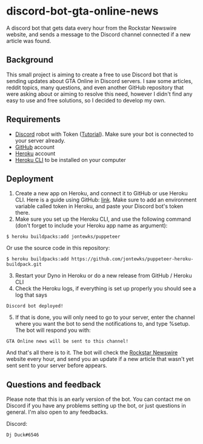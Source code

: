 # discord-bot-gta-online-news
A discord bot that gets data every hour from the Rockstar Newswire website, and sends a message to the Discord channel connected if a new article was found.

## Background
This small project is aiming to create a free to use Discord bot that is sending updates about GTA Online in Discord servers.
I saw some articles, reddit topics, many questions, and even another GitHub repository that were asking about or aiming to resolve this need,
however I didn't find any easy to use and free solutions, so I decided to develop my own.

## Requirements
- [Discord](https://discord.com/developers/) robot with Token ([Tutorial](https://youtu.be/qrYMZHdF8Po)). Make sure your bot is connected to your server already.
- [GitHub](https://github.com) account
- [Heroku](https://www.heroku.com/) account
- [Heroku CLI](https://devcenter.heroku.com/articles/heroku-cli#download-and-install) to be installed on your computer

## Deployment
1. Create a new app on Heroku, and connect it to GitHub or use Heroku CLI. Here is a guide using GitHub: [link](https://youtu.be/8qIsRzV0Hpg). 
Make sure to add an environment variable called token in Heroku, and paste your Discord bot's token there.
2. Make sure you set up the Heroku CLI, and use the following command (don't forget to include your Heroku app name as argument):
```
$ heroku buildpacks:add jontewks/puppeteer
```
Or use the source code in this repository:
```
$ heroku buildpacks:add https://github.com/jontewks/puppeteer-heroku-buildpack.git
```
3. Restart your Dyno in Heroku or do a new release from GitHub / Heroku CLI
4. Check the Heroku logs, if everything is set up properly you should see a log that says 
```
Discord bot deployed!
```
5. If that is done, you will only need to go to your server, enter the channel where you want the bot to send the notifications to, and type %setup. 
The bot will respond you with:
```
GTA Online news will be sent to this channel!
```

And that's all there is to it. The bot will check the [Rockstar Newswire](https://www.rockstargames.com/newswire) website every hour, and send you an update if a new article 
that wasn't yet sent sent to your server before appears.

## Questions and feedback
Please note that this is an early version of the bot. You can contact me on Discord if you have any problems setting up the bot, or just questions in general. 
I'm also open to any feedbacks.

Discord:
```
Dj Duck#6546
```
